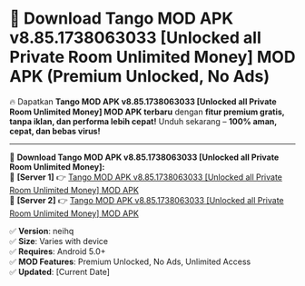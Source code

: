 # 🚀 Download Tango MOD APK v8.85.1738063033 [Unlocked all Private Room Unlimited Money] MOD APK (Premium Unlocked, No Ads)  

🔥 Dapatkan **Tango MOD APK v8.85.1738063033 [Unlocked all Private Room Unlimited Money] MOD APK terbaru** dengan **fitur premium gratis, tanpa iklan, dan performa lebih cepat!** Unduh sekarang – **100% aman, cepat, dan bebas virus!**  

---


🔽 **Download Tango MOD APK v8.85.1738063033 [Unlocked all Private Room Unlimited Money]:**  
🔹 **[Server 1]** 👉 [Tango MOD APK v8.85.1738063033 [Unlocked all Private Room Unlimited Money] MOD APK](https://apkcomod.com?title=Tango_MOD_APK_v8.85.1738063033_[Unlocked_all_Private_Room_Unlimited_Money])  
🔹 **[Server 2]** 👉 [Tango MOD APK v8.85.1738063033 [Unlocked all Private Room Unlimited Money] MOD APK](https://apkcomod.com?title=Tango_MOD_APK_v8.85.1738063033_[Unlocked_all_Private_Room_Unlimited_Money])  


✅ **Version**: neihq  
✅ **Size**: Varies with device  
✅ **Requires**: Android 5.0+  
✅ **MOD Features**: Premium Unlocked, No Ads, Unlimited Access  
✅ **Updated**: [Current Date]  